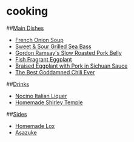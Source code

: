 # cooking
##[Main Dishes](main)
- [French Onion Soup](main#french-onion-soup)
- [Sweet & Sour Grilled Sea Bass](main#sweet--sour-grilled-sea-bass)
- [Gordon Ramsay's Slow Roasted Pork Belly](main#gordon-ramsays-slow-roasted-pork-belly)
- [Fish Fragrant Eggplant](https://github.com/jyturley/cooking/tree/master/main#fish-fragrant-eggplant)
- [Braised Eggplant with Pork in Sichuan Sauce](https://github.com/jyturley/cooking/tree/master/main#braised-eggplant-with-pork-in-sichuan-sauce)
- [The Best Goddamned Chili Ever](https://github.com/jyturley/cooking/tree/master/main#the-ultimate-chili)

##[Drinks](drinks)
- [Nocino Italian Liquer](drinks#nocino)
- [Homemade Shirley Temple](drinks#shirley-temple)

##[Sides](sides)
- [Homemade Lox](sides#homemade-lox)
- [Asazuke](sides*asazuke)
